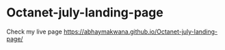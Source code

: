 # Octanet-july-landing-page
Check my live page 
 https://abhaymakwana.github.io/Octanet-july-landing-page/

